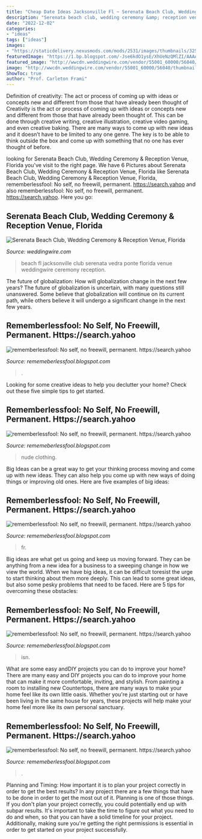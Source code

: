```yaml
---
title: "Cheap Date Ideas Jacksonville Fl ~ Serenata Beach Club, Wedding Ceremony &amp; Reception Venue, Florida"
description: "Serenata beach club, wedding ceremony &amp; reception venue, florida"
date: "2022-12-02"
categories:
- "ideas"
tags: ["ideas"]
images:
- "https://staticdelivery.nexusmods.com/mods/2531/images/thumbnails/325/325-1539420900-1768265772.jpeg"
featuredImage: "https://1.bp.blogspot.com/-Jse6kdO1ysE/XhUeNzQMlZI/AAAAAAAAb8I/lqqcNTuFtdsNN_xYsSlznKbk3EaJtnm9gCLcBGAsYHQ/s1600/Untitled131.png"
featured_image: "http://wwcdn.weddingwire.com/vendor/55001_60000/56040/thumbnails/1200x1200_1413486438399-2209573734436093912521128645609o.jpg"
image: "http://wwcdn.weddingwire.com/vendor/55001_60000/56040/thumbnails/1200x1200_1413486438399-2209573734436093912521128645609o.jpg"
ShowToc: true
author: "Prof. Carleton Frami"
---
```



Definition of creativity: The act or process of coming up with ideas or concepts new and different from those that have already been thought of
Creativity is the act or process of coming up with ideas or concepts new and different from those that have already been thought of. This can be done through creative writing, creative illustration, creative video gaming, and even creative baking. There are many ways to come up with new ideas and it doesn’t have to be limited to any one genre. The key is to be able to think outside the box and come up with something that no one has ever thought of before.

	

		
looking for Serenata Beach Club, Wedding Ceremony &amp; Reception Venue, Florida you've visit to the right page. We have 6 Pictures about Serenata Beach Club, Wedding Ceremony &amp; Reception Venue, Florida like Serenata Beach Club, Wedding Ceremony &amp; Reception Venue, Florida, rememberlessfool: No self, no freewill, permanent. https://search.yahoo and also rememberlessfool: No self, no freewill, permanent. https://search.yahoo. Here you go:
		
    
## Serenata Beach Club, Wedding Ceremony &amp; Reception Venue, Florida

<img loading=lazy src="http://wwcdn.weddingwire.com/vendor/55001_60000/56040/thumbnails/1200x1200_1413486438399-2209573734436093912521128645609o.jpg" onerror="this.onerror=null;this.src='https://tse1.mm.bing.net/th?id=OIP.netJWFC4_adDoG3rTfd20QHaE7&amp;pid=15.1';" alt="Serenata Beach Club, Wedding Ceremony &amp; Reception Venue, Florida">

_Source: weddingwire.com_

>beach fl jacksonville club serenata vedra ponte florida venue weddingwire ceremony reception. 

	

The future of globalization: How will globalization change in the next few years?
The future of globalization is uncertain, with many questions still unanswered. Some believe that globalization will continue on its current path, while others believe it will undergo a significant change in the next few years.

    
## Rememberlessfool: No Self, No Freewill, Permanent. Https://search.yahoo

<img loading=lazy src="https://1.bp.blogspot.com/-Jse6kdO1ysE/XhUeNzQMlZI/AAAAAAAAb8I/lqqcNTuFtdsNN_xYsSlznKbk3EaJtnm9gCLcBGAsYHQ/s1600/Untitled131.png" onerror="this.onerror=null;this.src='https://tse4.mm.bing.net/th?id=OIP.BuowmtzOjSNrSgb7Jga-qAHaEK&amp;pid=15.1';" alt="rememberlessfool: No self, no freewill, permanent. https://search.yahoo">

_Source: rememeberlessfool.blogspot.com_

>. 

	

Looking for some creative ideas to help you declutter your home? Check out these five simple tips to get started.

    
## Rememberlessfool: No Self, No Freewill, Permanent. Https://search.yahoo

<img loading=lazy src="https://staticdelivery.nexusmods.com/mods/2531/images/thumbnails/325/325-1539420900-1768265772.jpeg" onerror="this.onerror=null;this.src='https://tse1.mm.bing.net/th?id=OIP.YH_WODHr3_eruJ9DkdYI8QAAAA&amp;pid=15.1';" alt="rememberlessfool: No self, no freewill, permanent. https://search.yahoo">

_Source: rememeberlessfool.blogspot.com_

>nude clothing. 

	

Big Ideas can be a great way to get your thinking process moving and come up with new ideas. They can also help you come up with new ways of doing things or improving old ones. Here are five examples of big ideas: 

    
## Rememberlessfool: No Self, No Freewill, Permanent. Https://search.yahoo

<img loading=lazy src="https://1.bp.blogspot.com/-wrQx0drBN4k/Xzb1B0oou5I/AAAAAAAAfI0/Z9hyyPqx6uEspGZDzVNilt7uhhBVbbP6QCLcBGAsYHQ/s1600/Untitled1523.png" onerror="this.onerror=null;this.src='https://tse3.mm.bing.net/th?id=OIP.6XtOEow9iwYkkDI9JzCUHQHaEK&amp;pid=15.1';" alt="rememberlessfool: No self, no freewill, permanent. https://search.yahoo">

_Source: rememeberlessfool.blogspot.com_

>fr. 

	

Big ideas are what get us going and keep us moving forward. They can be anything from a new idea for a business to a sweeping change in how we view the world. When we have big ideas, it can be difficult toresist the urge to start thinking about them more deeply. This can lead to some great ideas, but also some pesky problems that need to be faced. Here are 5 tips for overcoming these obstacles: 

    
## Rememberlessfool: No Self, No Freewill, Permanent. Https://search.yahoo

<img loading=lazy src="https://1.bp.blogspot.com/-wwNaclm0-4E/XjdTFoDbfiI/AAAAAAAAcRk/ZdIt4YsbDHE-1ytYrqVArWvHxtCV0rcEgCLcBGAsYHQ/s1600/Untitled256.png" onerror="this.onerror=null;this.src='https://tse3.mm.bing.net/th?id=OIP.9FoSpRLVq0NVCqQhjjOEvgHaEK&amp;pid=15.1';" alt="rememberlessfool: No self, no freewill, permanent. https://search.yahoo">

_Source: rememeberlessfool.blogspot.com_

>isn. 

	

What are some easy andDIY projects you can do to improve your home?
There are many easy and DIY projects you can do to improve your home that can make it more comfortable, inviting, and stylish. From painting a room to installing new Countertops, there are many ways to make your home feel like its own little oasis. Whether you're just starting out or have been living in the same house for years, these projects will help make your home feel more like its own personal sanctuary.

    
## Rememberlessfool: No Self, No Freewill, Permanent. Https://search.yahoo

<img loading=lazy src="https://1.bp.blogspot.com/-0vlgofAhCic/XkdBM9ZL33I/AAAAAAAAcyQ/LDKHteFY_QAVzYD_UIdHWR5VWcElTJ0fgCLcBGAsYHQ/s1600/Untitled501.png" onerror="this.onerror=null;this.src='https://tse1.mm.bing.net/th?id=OIP.qNuqIgHMtGekDthZiZqPKgHaEK&amp;pid=15.1';" alt="rememberlessfool: No self, no freewill, permanent. https://search.yahoo">

_Source: rememeberlessfool.blogspot.com_

>. 

	

Planning and Timing: How important it is to plan your project correctly in order to get the best results?
In any project there are a few things that have to be done in order to get the most out of it. Planning is one of those things. If you don't plan your project correctly, you could potentially end up with subpar results. It's important to take the time to figure out what you need to do and when, so that you can have a solid timeline for your project. Additionally, making sure you're getting the right permissions is essential in order to get started on your project successfully.

